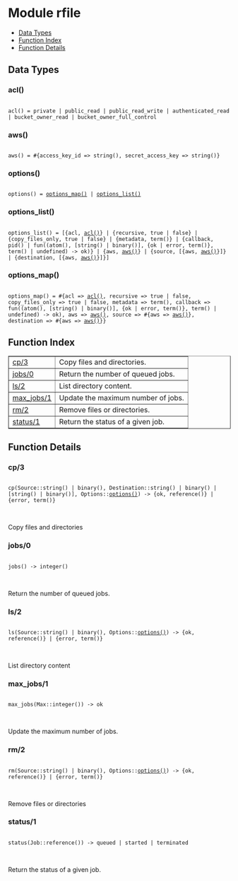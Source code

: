 

# Module rfile #
* [Data Types](#types)
* [Function Index](#index)
* [Function Details](#functions)

<a name="types"></a>

## Data Types ##




### <a name="type-acl">acl()</a> ###


<pre><code>
acl() = private | public_read | public_read_write | authenticated_read | bucket_owner_read | bucket_owner_full_control
</code></pre>




### <a name="type-aws">aws()</a> ###


<pre><code>
aws() = #{access_key_id =&gt; string(), secret_access_key =&gt; string()}
</code></pre>




### <a name="type-options">options()</a> ###


<pre><code>
options() = <a href="#type-options_map">options_map()</a> | <a href="#type-options_list">options_list()</a>
</code></pre>




### <a name="type-options_list">options_list()</a> ###


<pre><code>
options_list() = [{acl, <a href="#type-acl">acl()</a>} | {recursive, true | false} | {copy_files_only, true | false} | {metadata, term()} | {callback, pid() | fun((atom(), [string() | binary()], {ok | error, term()}, term() | undefined) -&gt; ok)} | {aws, <a href="#type-aws">aws()</a>} | {source, [{aws, <a href="#type-aws">aws()</a>}]} | {destination, [{aws, <a href="#type-aws">aws()</a>}]}]
</code></pre>




### <a name="type-options_map">options_map()</a> ###


<pre><code>
options_map() = #{acl =&gt; <a href="#type-acl">acl()</a>, recursive =&gt; true | false, copy_files_only =&gt; true | false, metadata =&gt; term(), callback =&gt; fun((atom(), [string() | binary()], {ok | error, term()}, term() | undefined) -&gt; ok), aws =&gt; <a href="#type-aws">aws()</a>, source =&gt; #{aws =&gt; <a href="#type-aws">aws()</a>}, destination =&gt; #{aws =&gt; <a href="#type-aws">aws()</a>}}
</code></pre>

<a name="index"></a>

## Function Index ##


<table width="100%" border="1" cellspacing="0" cellpadding="2" summary="function index"><tr><td valign="top"><a href="#cp-3">cp/3</a></td><td>
Copy files and directories.</td></tr><tr><td valign="top"><a href="#jobs-0">jobs/0</a></td><td>
Return the number of queued jobs.</td></tr><tr><td valign="top"><a href="#ls-2">ls/2</a></td><td>
List directory content.</td></tr><tr><td valign="top"><a href="#max_jobs-1">max_jobs/1</a></td><td>
Update the maximum number of jobs.</td></tr><tr><td valign="top"><a href="#rm-2">rm/2</a></td><td>
Remove files or directories.</td></tr><tr><td valign="top"><a href="#status-1">status/1</a></td><td>
Return the status of a given job.</td></tr></table>


<a name="functions"></a>

## Function Details ##

<a name="cp-3"></a>

### cp/3 ###

<pre><code>
cp(Source::string() | binary(), Destination::string() | binary() | [string() | binary()], Options::<a href="#type-options">options()</a>) -&gt; {ok, reference()} | {error, term()}
</code></pre>
<br />

Copy files and directories

<a name="jobs-0"></a>

### jobs/0 ###

<pre><code>
jobs() -&gt; integer()
</code></pre>
<br />

Return the number of queued jobs.

<a name="ls-2"></a>

### ls/2 ###

<pre><code>
ls(Source::string() | binary(), Options::<a href="#type-options">options()</a>) -&gt; {ok, reference()} | {error, term()}
</code></pre>
<br />

List directory content

<a name="max_jobs-1"></a>

### max_jobs/1 ###

<pre><code>
max_jobs(Max::integer()) -&gt; ok
</code></pre>
<br />

Update the maximum number of jobs.

<a name="rm-2"></a>

### rm/2 ###

<pre><code>
rm(Source::string() | binary(), Options::<a href="#type-options">options()</a>) -&gt; {ok, reference()} | {error, term()}
</code></pre>
<br />

Remove files or directories

<a name="status-1"></a>

### status/1 ###

<pre><code>
status(Job::reference()) -&gt; queued | started | terminated
</code></pre>
<br />

Return the status of a given job.

